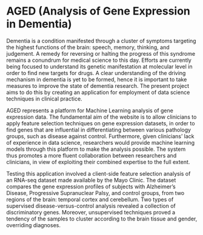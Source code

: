 # AGED (Analysis of Gene Expression in Dementia)

Dementia is a condition manifested through a cluster of symptoms targeting the highest functions of the brain: speech, memory, thinking, and judgement. A remedy for reversing or halting the progress of this syndrome remains a conundrum for medical science to this day. Efforts are currently being focused to understand its genetic manifestation at molecular level in order to find new targets for drugs. A clear understanding of the driving mechanism in dementia is yet to be formed, hence it is important to take measures to improve the state of dementia research. The present project aims to do this by creating an application for employment of data science techniques in clinical practice.

AGED represents a platform for Machine Learning analysis of gene expression data. The fundamental aim of the website is to allow clinicians to apply feature selection techniques on gene expression datasets, in order to find genes that are influential in differentiating between various pathology groups, such as disease against control. Furthermore, given clinicians’ lack of experience in data science, researchers would provide machine learning models through this platform to make the analysis possible. The system thus promotes a more fluent collaboration between researchers and clinicians, in view of exploiting their combined expertise to the full extent.

Testing this application involved a client-side feature selection analysis of an RNA-seq dataset made available by the Mayo Clinic. The dataset compares the gene expression profiles of subjects with Alzheimer’s Disease, Progressive Supranuclear Palsy, and control groups, from two regions of the brain: temporal cortex and cerebellum. Two types of supervised disease-versus-control analysis revealed a collection of discriminatory genes. Moreover, unsupervised techniques proved a tendency of the samples to cluster according to the brain tissue and gender, overriding diagnoses.
